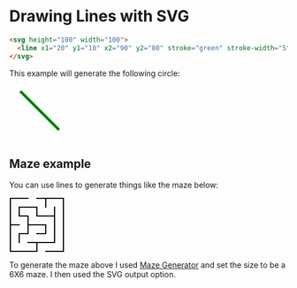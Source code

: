 # Drawing Lines with SVG

```html
<svg height="100" width="100">
  <line x1="20" y1="10" x2="90" y2="80" stroke="green" stroke-width="5"/>
</svg>
```

This example will generate the following circle:

<svg height="100" width="100">
  <line x1="20" y1="10" x2="90" y2="80" stroke="green" stroke-width="5"/>
</svg>

## Maze example
You can use lines to generate things like the maze below:

<svg width="100" height="100">
  <title>6 by 6 orthogonal maze</title>
  <desc>6 by 6 orthogonal maze generated by The Maze Generator Website (http://www.mazegenerator.net/).</desc>
  <g fill="none" stroke="black" stroke-width="2" stroke-linecap="square">
    <line x1="2" y1="2" x2="34" y2="2" />
    <line x1="50" y1="2" x2="98" y2="2" />
    <line x1="18" y1="18" x2="50" y2="18" />
    <line x1="18" y1="34" x2="34" y2="34" />
    <line x1="50" y1="34" x2="82" y2="34" />
    <line x1="2" y1="50" x2="18" y2="50" />
    <line x1="34" y1="50" x2="66" y2="50" />
    <line x1="18" y1="66" x2="34" y2="66" />
    <line x1="50" y1="66" x2="66" y2="66" />
    <line x1="34" y1="82" x2="82" y2="82" />
    <line x1="2" y1="98" x2="50" y2="98" />
    <line x1="66" y1="98" x2="98" y2="98" />
    <line x1="2" y1="2" x2="2" y2="98" />
    <line x1="18" y1="18" x2="18" y2="34" />
    <line x1="18" y1="66" x2="18" y2="82" />
    <line x1="34" y1="34" x2="34" y2="66" />
    <line x1="50" y1="18" x2="50" y2="34" />
    <line x1="50" y1="82" x2="50" y2="98" />
    <line x1="66" y1="2" x2="66" y2="18" />
    <line x1="66" y1="50" x2="66" y2="66" />
    <line x1="82" y1="18" x2="82" y2="82" />
    <line x1="98" y1="2" x2="98" y2="98" />
  </g>
</svg>

To generate the maze above I used [Maze Generator](http://www.mazegenerator.net/) and set the size to be a 6X6 maze.
I then used the SVG output option.